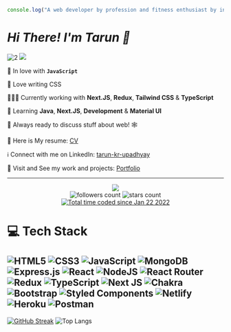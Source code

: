 
```js
console.log("A web developer by profession and fitness enthusiast by interest!");
```
<h1 align="left"> <i>Hi There! I'm Tarun 👋 </i></h1>


![2](https://user-images.githubusercontent.com/95377904/195972889-45ba6b8c-f36f-4223-bf15-8ae15a6a9f21.png)
<img src="https://readme-typing-svg.herokuapp.com?font=Architects+Daughter&amp;color=FF7722&amp;size=30&amp;lines=Hey!+It's+TARUN+UPADHYAY!;Full+Stack+Developer...;" style="max-width: 100%;">





💛 In love with **`JavaScript`**

🎨 Love writing CSS

👨🏼‍💻 Currently working with **Next.JS**, **Redux**, **Tailwind CSS** & **TypeScript**

🌱 Learning **Java**, **Next.JS**, **Development** & **Material UI**

💬 Always ready to discuss stuff about web! 🕸

📃 Here is My resume: [CV](https://drive.google.com/file/d/1NGevcYJV8UIR0sPOb6CVdsPvIo5C6Vjx/view?usp=sharing)

ℹ️ Connect with me on LinkedIn: [tarun-kr-upadhyay](https://www.linkedin.com/in/tarun-kr-upadhyay/)

🔗 Visit and See my work and projects: [Portfolio](https://tarun-upadhyay.github.io/)

<hr/>

<div align="center">
<img src="https://komarev.com/ghpvc/?username=tarun-upadhyay&style=for-the-badge"/>
</div>

<div align="center">
<img alt="followers count" src="https://custom-icon-badges.herokuapp.com/github/followers/tarun-upadhyay?style=for-the-badge&logo=person-add&label=Followers&logoColor=white"/>
<img alt="stars count" src="https://custom-icon-badges.herokuapp.com/badge/dynamic/json?logo=star&label=Stars&style=for-the-badge&query=%24.stars&url=https://api.github-star-counter.workers.dev/user/tarun-upadhyay"/>
</div>

<div align="center">
<a href="https://wakatime.com/@2fc99edb-7b44-4c2d-9d7b-35326eca8ec0"><img src="https://wakatime.com/badge/user/2fc99edb-7b44-4c2d-9d7b-35326eca8ec0.svg?style=for-the-badge" alt="Total time coded since Jan 22 2022" /></a>
</div>

# 💻 Tech Stack 
![HTML5](https://img.shields.io/badge/html5-%23E34F26.svg?style=for-the-badge&logo=html5&logoColor=white) 
![CSS3](https://img.shields.io/badge/css3-%231572B6.svg?style=for-the-badge&logo=css3&logoColor=white) 
![JavaScript](https://img.shields.io/badge/javascript-%23323330.svg?style=for-the-badge&logo=javascript&logoColor=%23F7DF1E) 
![MongoDB](https://img.shields.io/badge/MongoDB-%234ea94b.svg?style=for-the-badge&logo=mongodb&logoColor=white) 
![Express.js](https://img.shields.io/badge/express.js-%23404d59.svg?style=for-the-badge&logo=express&logoColor=%2361DAFB) 
![React](https://img.shields.io/badge/react-%2320232a.svg?style=for-the-badge&logo=react&logoColor=%2361DAFB) 
![NodeJS](https://img.shields.io/badge/node.js-6DA55F?style=for-the-badge&logo=node.js&logoColor=white) 
![React Router](https://img.shields.io/badge/React_Router-CA4245?style=for-the-badge&logo=react-router&logoColor=white) 
![Redux](https://img.shields.io/badge/redux-%23593d88.svg?style=for-the-badge&logo=redux&logoColor=white) 
![TypeScript](https://img.shields.io/badge/typescript-%23007ACC.svg?style=for-the-badge&logo=typescript&logoColor=white) 
![Next JS](https://img.shields.io/badge/Next-black?style=for-the-badge&logo=next.js&logoColor=white) 
![Chakra](https://img.shields.io/badge/chakra-%234ED1C5.svg?style=for-the-badge&logo=chakraui&logoColor=white) 
![Bootstrap](https://img.shields.io/badge/bootstrap-%23563D7C.svg?style=for-the-badge&logo=bootstrap&logoColor=white) 
![Styled Components](https://img.shields.io/badge/styled--components-DB7093?style=for-the-badge&logo=styled-components&logoColor=white) 
![Netlify](https://img.shields.io/badge/netlify-%23000000.svg?style=for-the-badge&logo=netlify&logoColor=#00C7B7) 
![Heroku](https://img.shields.io/badge/heroku-%23430098.svg?style=for-the-badge&logo=heroku&logoColor=white) 
![Postman](https://img.shields.io/badge/Postman-FF6C37?style=for-the-badge&logo=postman&logoColor=white)
--
[![GitHub Streak](https://github-readme-streak-stats.herokuapp.com?user=tarun-upadhyay&theme=radical&border_radius=4.6)](https://git.io/streak-stats)
![Top Langs](https://github-readme-stats.vercel.app/api/top-langs/?username=tarun-upadhyay&langs_count=8)
<!---
tarun-upadhyay/tarun-upadhyay is a ✨ special ✨ repository because its `README.md` (this file) appears on your GitHub profile.
You can click the Preview link to take a look at your changes.
--->
